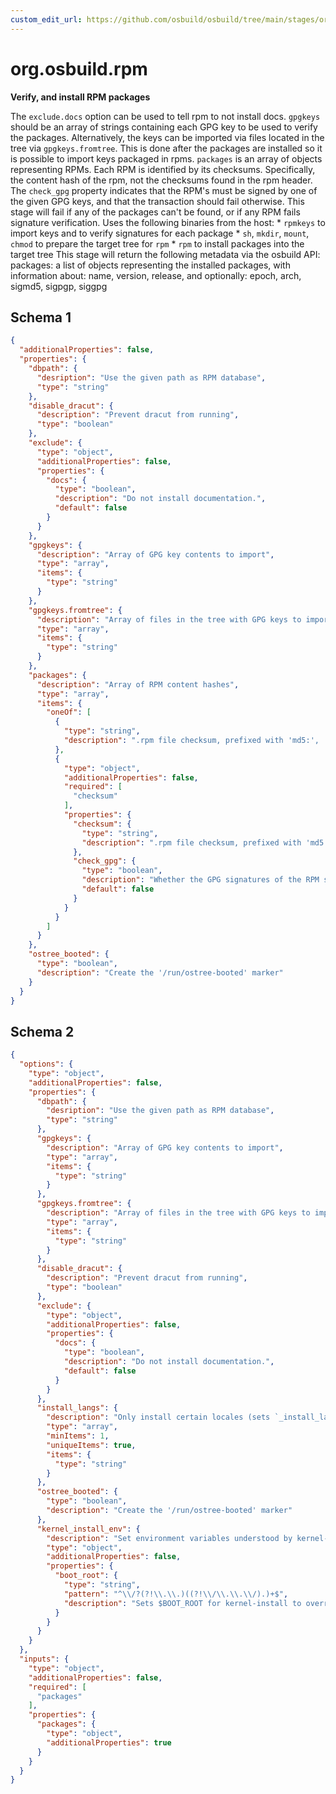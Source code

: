```yaml
---
custom_edit_url: https://github.com/osbuild/osbuild/tree/main/stages/org.osbuild.rpm.meta.json
---
```

# org.osbuild.rpm
<!--
[//]: # ( DO NOT MODIFY THIS FILE! )
[//]: # ( This content is generated by `scripts/pull_osbuild_modules.py` )
[//]: # ( Rather change the source of this: https://github.com/osbuild/osbuild/tree/main/stages/org.osbuild.rpm.meta.json )
-->

**Verify, and install RPM packages**

The `exclude.docs` option can be used to tell rpm to not install docs.
`gpgkeys` should be an array of strings containing each GPG key to be used
to verify the packages. Alternatively, the keys can be imported via files
located in the tree via `gpgkeys.fromtree`. This is done after the packages
are installed so it is possible to import keys packaged in rpms.
`packages` is an array of objects representing RPMs. Each RPM is identified by
its checksums. Specifically, the content hash of the rpm, not the checksums
found in the rpm header. The `check_gpg` property indicates that the RPM's
must be signed by one of the given GPG keys, and that the transaction should
fail otherwise.
This stage will fail if any of the packages can't be found, or if any
RPM fails signature verification.
Uses the following binaries from the host:
    * `rpmkeys` to import keys and to verify signatures for each package
    * `sh`, `mkdir`, `mount`, `chmod` to prepare the target tree for `rpm`
    * `rpm` to install packages into the target tree
This stage will return the following metadata via the osbuild API:
  packages: a list of objects representing the installed packages,
            with information about:
              name, version, release,
            and optionally:
              epoch, arch, sigmd5, sigpgp, siggpg

## Schema 1

```json
{
  "additionalProperties": false,
  "properties": {
    "dbpath": {
      "desription": "Use the given path as RPM database",
      "type": "string"
    },
    "disable_dracut": {
      "description": "Prevent dracut from running",
      "type": "boolean"
    },
    "exclude": {
      "type": "object",
      "additionalProperties": false,
      "properties": {
        "docs": {
          "type": "boolean",
          "description": "Do not install documentation.",
          "default": false
        }
      }
    },
    "gpgkeys": {
      "description": "Array of GPG key contents to import",
      "type": "array",
      "items": {
        "type": "string"
      }
    },
    "gpgkeys.fromtree": {
      "description": "Array of files in the tree with GPG keys to import",
      "type": "array",
      "items": {
        "type": "string"
      }
    },
    "packages": {
      "description": "Array of RPM content hashes",
      "type": "array",
      "items": {
        "oneOf": [
          {
            "type": "string",
            "description": ".rpm file checksum, prefixed with 'md5:', 'sha1:', 'sha256:', 'sha384:', or 'sha512:', indicating the algorithm used."
          },
          {
            "type": "object",
            "additionalProperties": false,
            "required": [
              "checksum"
            ],
            "properties": {
              "checksum": {
                "type": "string",
                "description": ".rpm file checksum, prefixed with 'md5:', 'sha1:', 'sha256:', 'sha384:', or 'sha512:', indicating the algorithm used."
              },
              "check_gpg": {
                "type": "boolean",
                "description": "Whether the GPG signatures of the RPM should be verified.",
                "default": false
              }
            }
          }
        ]
      }
    },
    "ostree_booted": {
      "type": "boolean",
      "description": "Create the '/run/ostree-booted' marker"
    }
  }
}
```

## Schema 2

```json
{
  "options": {
    "type": "object",
    "additionalProperties": false,
    "properties": {
      "dbpath": {
        "desription": "Use the given path as RPM database",
        "type": "string"
      },
      "gpgkeys": {
        "description": "Array of GPG key contents to import",
        "type": "array",
        "items": {
          "type": "string"
        }
      },
      "gpgkeys.fromtree": {
        "description": "Array of files in the tree with GPG keys to import",
        "type": "array",
        "items": {
          "type": "string"
        }
      },
      "disable_dracut": {
        "description": "Prevent dracut from running",
        "type": "boolean"
      },
      "exclude": {
        "type": "object",
        "additionalProperties": false,
        "properties": {
          "docs": {
            "type": "boolean",
            "description": "Do not install documentation.",
            "default": false
          }
        }
      },
      "install_langs": {
        "description": "Only install certain locales (sets `_install_langs` RPM macro)",
        "type": "array",
        "minItems": 1,
        "uniqueItems": true,
        "items": {
          "type": "string"
        }
      },
      "ostree_booted": {
        "type": "boolean",
        "description": "Create the '/run/ostree-booted' marker"
      },
      "kernel_install_env": {
        "description": "Set environment variables understood by kernel-install and plugins (kernel-install(8))",
        "type": "object",
        "additionalProperties": false,
        "properties": {
          "boot_root": {
            "type": "string",
            "pattern": "^\\/?(?!\\.\\.)((?!\\/\\.\\.\\/).)+$",
            "description": "Sets $BOOT_ROOT for kernel-install to override $KERNEL_INSTALL_BOOT_ROOT, the installation location for boot entries"
          }
        }
      }
    }
  },
  "inputs": {
    "type": "object",
    "additionalProperties": false,
    "required": [
      "packages"
    ],
    "properties": {
      "packages": {
        "type": "object",
        "additionalProperties": true
      }
    }
  }
}
```
